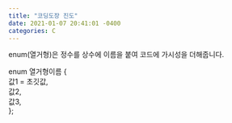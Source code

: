 ```yaml
---
title: "코딩도장 진도"
date: 2021-01-07 20:41:01 -0400
categories: C
---
```

  
enum(열거형)은 정수를 상수에 이름을 붙여 코드에 가시성을 더해줍니다.  
  
enum 열거형이름 {  
    값1 = 초깃값,  
    값2,  
    값3,  
};
